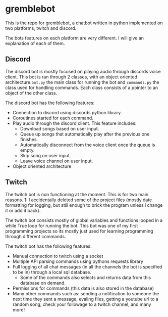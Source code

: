 # gremblebot
This is the repo for gremblebot, a chatbot written in python implemented on two platforms, twitch and discord.

The bots features on each platform are very different. I will give an explanation of each of them.

## Discord
The discord bot is mostly focused on playing audio through discords voice client. 
This bot is ran through 2 classes, with an object oriented architecture.`bot.py` the main class for running the bot
and `commands.py` the class used for handling commands. Each class consists of a pointer to an object of the other class.

The discord bot has the following features:
- Connection to discord using discords python library.
- Coroutines started for each command.
- Play audio through the discord client. This feature includes:
    - Download songs based on user input.
    - Queue up songs that automatically play after the previous one finishes.
    - Automatically disconnect from the voice client once the queue is empty.
    - Skip song on user input.
    - Leave voice channel on user input.
- Object oriented architecture


## Twitch
The twitch bot is non functioning at the moment. This is for two main reasons. 1: I accidentally deleted some of the project files 
(mostly date formatting for logging, but still enough to brick the program unless i change it or add it back).

The twitch bot consists mostly of global variables and functions looped in a while True loop for running the bot. This bot was one 
of my first programming projects so its mostly just used for learning programming through different commands.

The twitch bot has the following features:
- Manual connection to twitch using a socket
- Multiple API parsing commands using pythons requests library
- Full logging of all chat messages (in all the channels the bot is specified to be in) through a local sql database. 
    - Some of the commands also selects and returns data from this database on demand.
- Permissions for commands (this data is also stored in the database)
- Many other commands such as: sending a notification to someone the next time they sent a message, evaling files, 
getting a youtube url to a random song, check your followage to a twitch channel, and many more!
